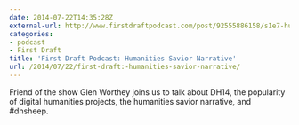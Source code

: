 ```yaml
---
date: 2014-07-22T14:35:28Z
external-url: http://www.firstdraftpodcast.com/post/92555886158/s1e7-humanities-savior-narrative-glen-worthey
categories:
- podcast
- First Draft
title: 'First Draft Podcast: Humanities Savior Narrative'
url: /2014/07/22/first-draft:-humanities-savior-narrative/
---
```


Friend of the show Glen Worthey joins us to talk about DH14, the popularity of digital humanities projects, the humanities savior narrative, and ‪#‎dhsheep‬.
